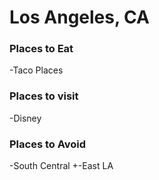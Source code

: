 # Los Angeles, CA

### Places to Eat
-Taco Places
 ### Places to visit
 -Disney
 ### Places to Avoid
 -South Central
 +-East LA
